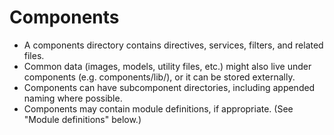 # Components

+ A components directory contains directives, services, filters, and related files.
+ Common data (images, models, utility files, etc.) might also live under components (e.g. components/lib/), or it can be stored externally.
+ Components can have subcomponent directories, including appended naming where possible.
+ Components may contain module definitions, if appropriate. (See "Module definitions" below.)

